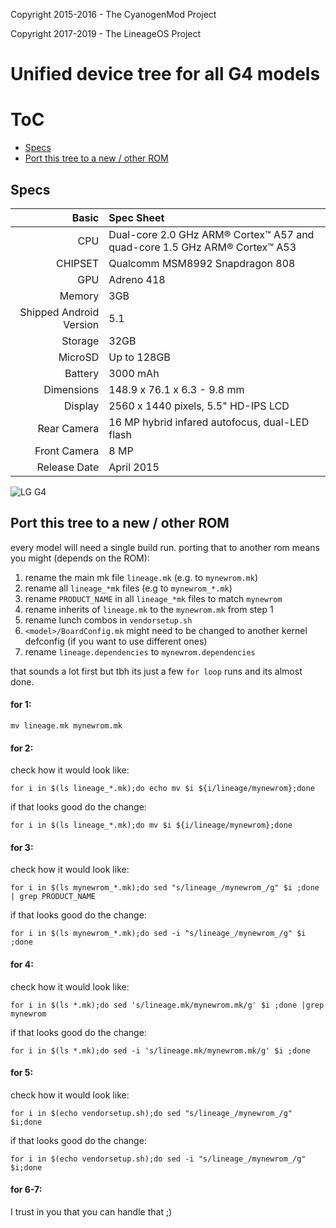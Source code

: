 Copyright 2015-2016 - The CyanogenMod Project

Copyright 2017-2019 - The LineageOS Project


Unified device tree for all G4 models
=====================================

# ToC

 * [Specs](https://github.com/Suicide-Squirrel/android_device_lge_g4/blob/lineage-16.0/README.md#specs)
 * [Port this tree to a new / other ROM](https://github.com/Suicide-Squirrel/android_device_lge_g4/blob/lineage-16.0/README.md#port-this-tree-to-a-new--other-rom)


## Specs

Basic   | Spec Sheet
-------:|:-------------------------
CPU     | Dual-core 2.0 GHz ARM® Cortex™ A57 and quad-core 1.5 GHz ARM® Cortex™ A53
CHIPSET | Qualcomm MSM8992 Snapdragon 808
GPU     | Adreno 418
Memory  | 3GB
Shipped Android Version | 5.1
Storage | 32GB
MicroSD | Up to 128GB
Battery | 3000 mAh
Dimensions | 148.9 x 76.1 x 6.3 - 9.8 mm
Display | 2560 x 1440 pixels, 5.5" HD-IPS LCD
Rear Camera  | 16 MP hybrid infared autofocus, dual-LED flash
Front Camera | 8 MP
Release Date | April 2015

![LG G4](http://cdn2.gsmarena.com/vv/pics/lg/lg-g4-1.jpg "LG G4")


## Port this tree to a new / other ROM

every model will need a single build run.
porting that to another rom means you might (depends on the ROM):

1. rename the main mk file `lineage.mk` (e.g. to `mynewrom.mk`)
2. rename all `lineage_*mk` files (e.g to `mynewrom_*.mk`)
3. rename `PRODUCT_NAME` in all `lineage_*mk` files to match `mynewrom`
4. rename inherits of `lineage.mk` to the `mynewrom.mk` from step 1
5. rename lunch combos in `vendorsetup.sh`
6. `<model>/BoardConfig.mk` might need to be changed to another kernel defconfig (if you want to use different ones)
7. rename `lineage.dependencies` to `mynewrom.dependencies`

that sounds a lot first but tbh its just a few `for loop` runs and its almost done.

#### for 1:

`mv lineage.mk mynewrom.mk`

#### for 2:

check how it would look like:

`for i in $(ls lineage_*.mk);do echo mv $i ${i/lineage/mynewrom};done`

if that looks good do the change:

`for i in $(ls lineage_*.mk);do mv $i ${i/lineage/mynewrom};done`

#### for 3:

check how it would look like:

`for i in $(ls mynewrom_*.mk);do sed "s/lineage_/mynewrom_/g" $i ;done  | grep PRODUCT_NAME`

if that looks good do the change:

`for i in $(ls mynewrom_*.mk);do sed -i "s/lineage_/mynewrom_/g" $i ;done`

#### for 4:

check how it would look like:

`for i in $(ls *.mk);do sed 's/lineage.mk/mynewrom.mk/g' $i ;done |grep mynewrom`

if that looks good do the change:

`for i in $(ls *.mk);do sed -i 's/lineage.mk/mynewrom.mk/g' $i ;done`

#### for 5: 

check how it would look like:

`for i in $(echo vendorsetup.sh);do sed "s/lineage_/mynewrom_/g" $i;done`

if that looks good do the change:

`for i in $(echo vendorsetup.sh);do sed -i "s/lineage_/mynewrom_/g" $i;done`

#### for 6-7:

I trust in you that you can handle that ;)



